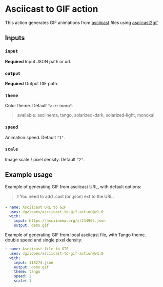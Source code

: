 # Asciicast to GIF action

This action generates GIF animations from [asciicast](https://github.com/asciinema/asciinema/tree/master/doc) files using [asciicast2gif](https://github.com/asciinema/asciicast2gif)
## Inputs

### `input`

**Required** Input JSON path or url.

### `output`

**Required** Output GIF path.

### `theme`

Color theme. Default `"asciinema"`.

> available: asciinema, tango, solarized-dark, solarized-light, monokai.

### `speed`

Animation speed. Default `"1"`.

### `scale`

Image scale / pixel density. Default `"2"`.

## Example usage
Example of generating GIF from asciicast URL, with default options:

> :heavy_exclamation_mark: You need to add .cast (or .json) ext to the URL.

```yaml
- name: Asciicast URL to GIF
  uses: dgzlopes/asciicast-to-gif-action@v1.0
  with:
    input: https://asciinema.org/a/234965.json
    output: demo.gif
```


Example of generating GIF from local asciicast file, with Tango theme, double speed and single pixel density:
```yaml
- name: Asciicast file to GIF
  uses: dgzlopes/asciicast-to-gif-action@v1.0
  with:
    input: 118274.json
    output: demo.gif
    theme: tango
    speed: 2
    scale: 1
```
